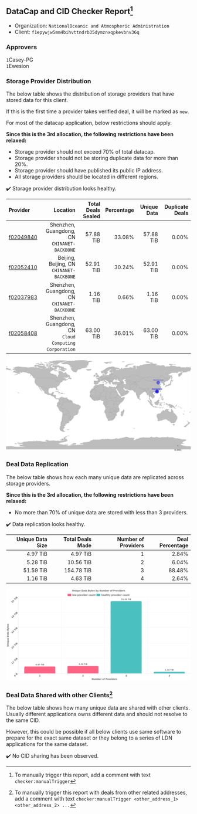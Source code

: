 ## DataCap and CID Checker Report[^1]
 - Organization: `NationalOceanic and Atmospheric Administration`
 - Client: `f1epywjw5mm4bihvttndrb35dymznxqpkevbnv36q`
### Approvers
`1`Casey-PG<br/>`1`Ewesion

### Storage Provider Distribution
The below table shows the distribution of storage providers that have stored data for this client.

If this is the first time a provider takes verified deal, it will be marked as `new`.

For most of the datacap application, below restrictions should apply.

**Since this is the 3rd allocation, the following restrictions have been relaxed:**
 - Storage provider should not exceed 70% of total datacap.
 - Storage provider should not be storing duplicate data for more than 20%.
 - Storage provider should have published its public IP address.
 - All storage providers should be located in different regions.

✔️ Storage provider distribution looks healthy.

| Provider                                              |                                                  Location | Total Deals Sealed | Percentage | Unique Data | Duplicate Deals |
| :---------------------------------------------------- | --------------------------------------------------------: | -----------------: | ---------: | ----------: | --------------: |
| [f02049840](https://filfox.info/en/address/f02049840) |           Shenzhen, Guangdong, CN<br/>`CHINANET-BACKBONE` |          57.88 TiB |     33.08% |   57.88 TiB |           0.00% |
| [f02052410](https://filfox.info/en/address/f02052410) |              Beijing, Beijing, CN<br/>`CHINANET-BACKBONE` |          52.91 TiB |     30.24% |   52.91 TiB |           0.00% |
| [f02037983](https://filfox.info/en/address/f02037983) |           Shenzhen, Guangdong, CN<br/>`CHINANET-BACKBONE` |           1.16 TiB |      0.66% |    1.16 TiB |           0.00% |
| [f02058408](https://filfox.info/en/address/f02058408) | Shenzhen, Guangdong, CN<br/>`Cloud Computing Corporation` |          63.00 TiB |     36.01% |   63.00 TiB |           0.00% |

<img src="https://raw.githubusercontent.com/data-preservation-programs/filplus-checker-assets/main/filecoin-project/filecoin-plus-large-datasets/issues/1608/1679733822927.png"/>

### Deal Data Replication
The below table shows how each many unique data are replicated across storage providers.


**Since this is the 3rd allocation, the following restrictions have been relaxed:**
- No more than 70% of unique data are stored with less than 3 providers.

✔️ Data replication looks healthy.

| Unique Data Size | Total Deals Made | Number of Providers | Deal Percentage |
| ---------------: | ---------------: | ------------------: | --------------: |
|         4.97 TiB |         4.97 TiB |                   1 |           2.84% |
|         5.28 TiB |        10.56 TiB |                   2 |           6.04% |
|        51.59 TiB |       154.78 TiB |                   3 |          88.48% |
|         1.16 TiB |         4.63 TiB |                   4 |           2.64% |

<img src="https://raw.githubusercontent.com/data-preservation-programs/filplus-checker-assets/main/filecoin-project/filecoin-plus-large-datasets/issues/1608/1679733824546.png"/>

### Deal Data Shared with other Clients[^3]
The below table shows how many unique data are shared with other clients.
Usually different applications owns different data and should not resolve to the same CID.

However, this could be possible if all below clients use same software to prepare for the exact same dataset or they belong to a series of LDN applications for the same dataset.

✔️ No CID sharing has been observed.

[^1]: To manually trigger this report, add a comment with text `checker:manualTrigger`

[^2]: Deals from those addresses are combined into this report as they are specified with `checker:manualTrigger`

[^3]: To manually trigger this report with deals from other related addresses, add a comment with text `checker:manualTrigger <other_address_1> <other_address_2> ...`
